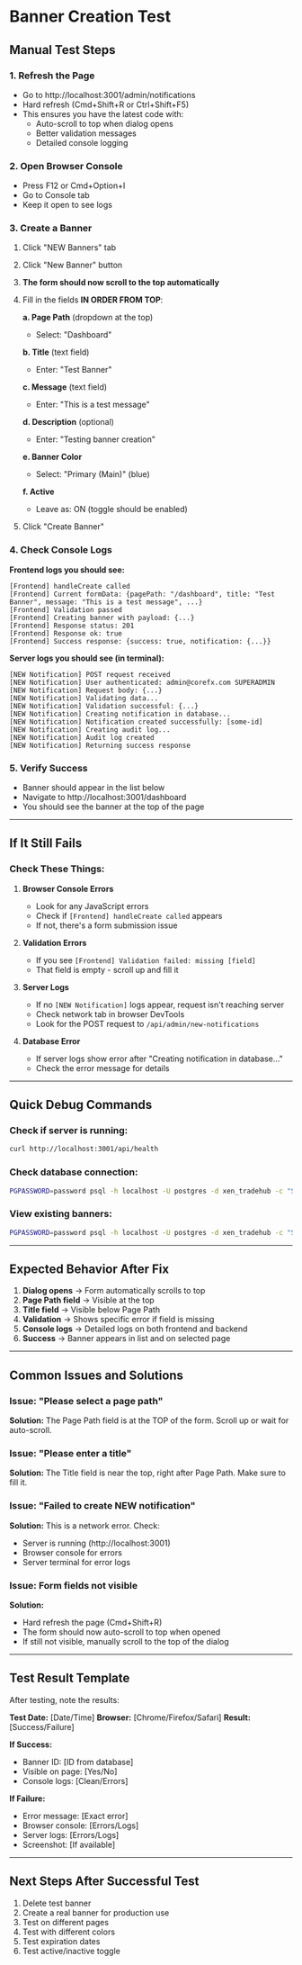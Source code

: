 # Banner Creation Test

## Manual Test Steps

### 1. Refresh the Page
- Go to http://localhost:3001/admin/notifications
- Hard refresh (Cmd+Shift+R or Ctrl+Shift+F5)
- This ensures you have the latest code with:
  - Auto-scroll to top when dialog opens
  - Better validation messages
  - Detailed console logging

### 2. Open Browser Console
- Press F12 or Cmd+Option+I
- Go to Console tab
- Keep it open to see logs

### 3. Create a Banner
1. Click "NEW Banners" tab
2. Click "New Banner" button
3. **The form should now scroll to the top automatically**
4. Fill in the fields **IN ORDER FROM TOP**:

   **a. Page Path** (dropdown at the top)
   - Select: "Dashboard"
   
   **b. Title** (text field)
   - Enter: "Test Banner"
   
   **c. Message** (text field)
   - Enter: "This is a test message"
   
   **d. Description** (optional)
   - Enter: "Testing banner creation"
   
   **e. Banner Color**
   - Select: "Primary (Main)" (blue)
   
   **f. Active**
   - Leave as: ON (toggle should be enabled)

5. Click "Create Banner"

### 4. Check Console Logs

**Frontend logs you should see:**
```
[Frontend] handleCreate called
[Frontend] Current formData: {pagePath: "/dashboard", title: "Test Banner", message: "This is a test message", ...}
[Frontend] Validation passed
[Frontend] Creating banner with payload: {...}
[Frontend] Response status: 201
[Frontend] Response ok: true
[Frontend] Success response: {success: true, notification: {...}}
```

**Server logs you should see (in terminal):**
```
[NEW Notification] POST request received
[NEW Notification] User authenticated: admin@corefx.com SUPERADMIN
[NEW Notification] Request body: {...}
[NEW Notification] Validating data...
[NEW Notification] Validation successful: {...}
[NEW Notification] Creating notification in database...
[NEW Notification] Notification created successfully: [some-id]
[NEW Notification] Creating audit log...
[NEW Notification] Audit log created
[NEW Notification] Returning success response
```

### 5. Verify Success
- Banner should appear in the list below
- Navigate to http://localhost:3001/dashboard
- You should see the banner at the top of the page

---

## If It Still Fails

### Check These Things:

1. **Browser Console Errors**
   - Look for any JavaScript errors
   - Check if `[Frontend] handleCreate called` appears
   - If not, there's a form submission issue

2. **Validation Errors**
   - If you see `[Frontend] Validation failed: missing [field]`
   - That field is empty - scroll up and fill it

3. **Server Logs**
   - If no `[NEW Notification]` logs appear, request isn't reaching server
   - Check network tab in browser DevTools
   - Look for the POST request to `/api/admin/new-notifications`

4. **Database Error**
   - If server logs show error after "Creating notification in database..."
   - Check the error message for details

---

## Quick Debug Commands

### Check if server is running:
```bash
curl http://localhost:3001/api/health
```

### Check database connection:
```bash
PGPASSWORD=password psql -h localhost -U postgres -d xen_tradehub -c "SELECT COUNT(*) FROM new_notifications;"
```

### View existing banners:
```bash
PGPASSWORD=password psql -h localhost -U postgres -d xen_tradehub -c "SELECT id, \"pagePath\", title, message, \"isActive\" FROM new_notifications ORDER BY \"createdAt\" DESC LIMIT 5;"
```

---

## Expected Behavior After Fix

1. **Dialog opens** → Form automatically scrolls to top
2. **Page Path field** → Visible at the top
3. **Title field** → Visible below Page Path
4. **Validation** → Shows specific error if field is missing
5. **Console logs** → Detailed logs on both frontend and backend
6. **Success** → Banner appears in list and on selected page

---

## Common Issues and Solutions

### Issue: "Please select a page path"
**Solution:** The Page Path field is at the TOP of the form. Scroll up or wait for auto-scroll.

### Issue: "Please enter a title"
**Solution:** The Title field is near the top, right after Page Path. Make sure to fill it.

### Issue: "Failed to create NEW notification"
**Solution:** This is a network error. Check:
- Server is running (http://localhost:3001)
- Browser console for errors
- Server terminal for error logs

### Issue: Form fields not visible
**Solution:** 
- Hard refresh the page (Cmd+Shift+R)
- The form should now auto-scroll to top when opened
- If still not visible, manually scroll to the top of the dialog

---

## Test Result Template

After testing, note the results:

**Test Date:** [Date/Time]
**Browser:** [Chrome/Firefox/Safari]
**Result:** [Success/Failure]

**If Success:**
- Banner ID: [ID from database]
- Visible on page: [Yes/No]
- Console logs: [Clean/Errors]

**If Failure:**
- Error message: [Exact error]
- Browser console: [Errors/Logs]
- Server logs: [Errors/Logs]
- Screenshot: [If available]

---

## Next Steps After Successful Test

1. Delete test banner
2. Create a real banner for production use
3. Test on different pages
4. Test with different colors
5. Test expiration dates
6. Test active/inactive toggle

